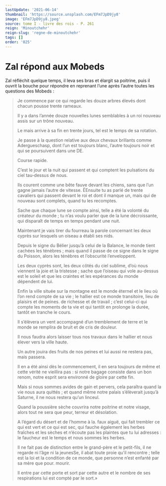 ```yaml
---
lastUpdate: '2021-06-14'
thumbnail: 'https://source.unsplash.com/EFm7JpD9jy8'
image: 'EFm7JpD9jy8.jpeg'
source: tome I - livre des rois - P. 261
reign: 'Minoutchehr'
reign-slug: 'regne-de-minoutchehr'
tags: []
order: '025'
---
```


# Zal répond aux Mobeds

Zal réfléchit quelque temps, il leva ses bras et élargit sa poitrine, puis il ouvrit la bouche pour répondre en reprenant l’une après l’autre toutes les questions des Mobeds :

> Je commence par ce qui regarde les douze arbres élevés dont chacun pousse trente rameaux.
>
> Il y a dans l’année douze nouvelles lunes semblables à un roi nouveau assis sur un trône nouveau.
>
> Le mais arrive à sa fin en trente jours, tel est le temps de sa rotation.
>
> Je passe à la question relative aux deux chevaux brillants comme Adergueschasp, dont l’un est toujours blanc, l’autre toujours noir et qui se poursuivent dans une DE.
>
> Course rapide.
>
> C’est le jour et la nuit qui passent et qui comptent les pulsations du ciel tau-dessus de nous.
>
> Ils courent comme une bête fauve devant les chiens, sans que l’un gagne jamais l’autre de vitesse. ËEnsuite tu as parlé de trente cavaliers qui passent devant le roi et dont il manque un, mais qui de nouveau sont complets, quand tu les recomptes.
>
> Sache que chaque lune se compte ainsi, telle a été la volonté du créateur du monde ; tu n’as voulu parler que de la lune décroissante, qui disparaît de temps en temps pendant une nuit.
>
> Maintenant je vais tirer du fourreau la parole concernant les deux cyprès sur lesquels un oiseau a établi ses nids.
>
> Depuis le signe du Bélier jusqu’à celui de la Balance, le monde tient cachées les ténèbres ; mais quand il passe de ce signe dans le signe du Poisson, alors les ténèbres et l’obscurité l’enveloppent.
>
> Les deux cyprès sont, les deux côtés du ciel sublime, d’où nous viennent la joie et la tristesse ; sache que l’oiseau qui vole au-dessus est le soleil et que les craintes et les espérances du monde dépendent de lui.
>
> Enfin la ville située sur la montagne est le monde éternel et le lieu où l’on rend compte de sa vie ; le hallier est ce monde transitoire, lieu de plaisirs et de peines. de richesse et de travail ; c’est celui-ci qui compte les moments de ta vie et qui tantôt en prolonge la durée, tantôt en tranche le cours.
>
> Il s’élèvera un vent accompagné d’un tremblement de terre et le monde se remplira de bruit et de cris de douleur.
>
> Il nous faudra alors laisser tous nos travaux dans le hallier et nous élever vers la ville haute.
>
> Un autre jouira des fruits de nos peines et lui aussi ne restera pas, mais passera.
>
> Il en a été ainsi dès le commencement, il en sera toujours de même et cette vérité ne vieillira pas : si notre bagage consiste dans un bon renom, notre esprit sera environné de gloire par cette fin.
>
> Mais si nous sommes avides de gain et pervers, cela paraîtra quand la vie nous aura quittés ; et quand même notre palais s’élèverait jusqu’à Saturne, il ne nous restera qu’un linceul.
>
> Quand la poussière sèche couvrira notre poitrine et notre visage, alors tout ne sera que peur, terreur et désolation.
>
> A l’égard du désert et de l’homme à la. faux aiguë, qui fait trembler ce qui est vert et ce qui est sec, qui fauche également les herbes fraîches et les sèches et n’écoute pas les plaintes que tu lui adresses : le faucheur est le temps et nous sommes les herbes.
>
> Il ne fait pas de distinction entre le grand-père et le petit-fils, il ne regarde ni l’âge ni la jeunesSe, il abat toute proie qu’il rencontre ; telle est la loi et la condition de ce monde, que personne n’est enfanté par sa mère que pour. mourir.
>
> Il entre par cette porte et sort par cette autre et le nombre de ses respirations lui est compté par le sort.»
